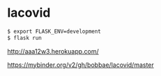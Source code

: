 # lacovid

```bash
$ export FLASK_ENV=development
$ flask run
```

http://aaa12w3.herokuapp.com/

https://mybinder.org/v2/gh/bobbae/lacovid/master
